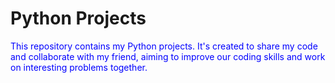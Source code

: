 # Python Projects

<span style="color:blue">This repository contains my Python projects. It's created to share my code and collaborate with my friend, aiming to improve our coding skills and work on interesting problems together.</span>
